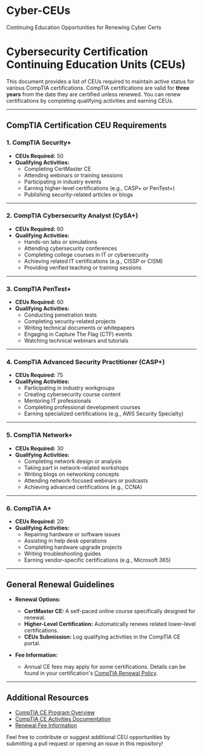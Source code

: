 # Cyber-CEUs
Continuing Education Opportunities for Renewing Cyber Certs
# Cybersecurity Certification Continuing Education Units (CEUs)

This document provides a list of CEUs required to maintain active status for various CompTIA certifications. CompTIA certifications are valid for **three years** from the date they are certified unless renewed. You can renew certifications by completing qualifying activities and earning CEUs.

---

## CompTIA Certification CEU Requirements

### 1. **CompTIA Security+**
   - **CEUs Required:** 50
   - **Qualifying Activities:**
     - Completing CertMaster CE
     - Attending webinars or training sessions
     - Participating in industry events
     - Earning higher-level certifications (e.g., CASP+ or PenTest+)
     - Publishing security-related articles or blogs

---

### 2. **CompTIA Cybersecurity Analyst (CySA+)**
   - **CEUs Required:** 60
   - **Qualifying Activities:**
     - Hands-on labs or simulations
     - Attending cybersecurity conferences
     - Completing college courses in IT or cybersecurity
     - Achieving related IT certifications (e.g., CISSP or CISM)
     - Providing verified teaching or training sessions

---

### 3. **CompTIA PenTest+**
   - **CEUs Required:** 60
   - **Qualifying Activities:**
     - Conducting penetration tests
     - Completing security-related projects
     - Writing technical documents or whitepapers
     - Engaging in Capture The Flag (CTF) events
     - Watching technical webinars and tutorials

---

### 4. **CompTIA Advanced Security Practitioner (CASP+)**
   - **CEUs Required:** 75
   - **Qualifying Activities:**
     - Participating in industry workgroups
     - Creating cybersecurity course content
     - Mentoring IT professionals
     - Completing professional development courses
     - Earning specialized certifications (e.g., AWS Security Specialty)

---

### 5. **CompTIA Network+**
   - **CEUs Required:** 30
   - **Qualifying Activities:**
     - Completing network design or analysis
     - Taking part in network-related workshops
     - Writing blogs on networking concepts
     - Attending network-focused webinars or podcasts
     - Achieving advanced certifications (e.g., CCNA)

---

### 6. **CompTIA A+**
   - **CEUs Required:** 20
   - **Qualifying Activities:**
     - Repairing hardware or software issues
     - Assisting in help desk operations
     - Completing hardware upgrade projects
     - Writing troubleshooting guides
     - Earning vendor-specific certifications (e.g., Microsoft 365)

---

## General Renewal Guidelines
- **Renewal Options:**
  - **CertMaster CE:** A self-paced online course specifically designed for renewal.
  - **Higher-Level Certification:** Automatically renews related lower-level certifications.
  - **CEUs Submission:** Log qualifying activities in the CompTIA CE portal.
  
- **Fee Information:**
  - Annual CE fees may apply for some certifications. Details can be found in your certification's [CompTIA Renewal Policy](https://www.comptia.org/continuing-education).

---

## Additional Resources
- [CompTIA CE Program Overview](https://www.comptia.org/continuing-education)
- [CompTIA CE Activities Documentation]([https://www.comptia.org/continuing-education/ce-activities](https://www.comptia.org/continuing-education/choose/renewal-options))
- [Renewal Fee Information]([https://www.comptia.org/continuing-education/ce-fees](https://www.comptia.org/continuing-education/learn/ce-program-fees))

Feel free to contribute or suggest additional CEU opportunities by submitting a pull request or opening an issue in this repository!
